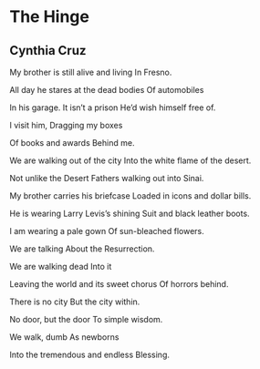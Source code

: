 # The Hinge
## Cynthia Cruz
My brother is still alive and living
In Fresno.

All day he stares at the dead bodies
Of automobiles

In his garage. It isn’t a prison
He’d wish himself free of.

I visit him,
Dragging my boxes

Of books and awards
Behind me.

We are walking out of the city
Into the white flame of the desert.

Not unlike the Desert
Fathers walking out into Sinai.

My brother carries his briefcase
Loaded in icons and dollar bills.

He is wearing Larry Levis’s shining
Suit and black leather boots.

I am wearing a pale gown
Of sun-bleached flowers.

We are talking
About the Resurrection.

We are walking dead
Into it

Leaving the world and its sweet chorus
Of horrors behind.

There is no city
But the city within.

No door, but the door
To simple wisdom.

We walk, dumb
As newborns

Into the tremendous and endless
Blessing.